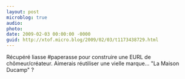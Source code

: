 ```yaml
---
layout: post
microblog: true
audio: 
photo: 
date: 2009-02-03 00:00:00 -0000
guid: http://xtof.micro.blog/2009/02/03/t1173438729.html
---
```

Récupéré liasse #paperasse pour construire une EURL de chômeur/créateur. Aimerais réutiliser une vielle marque...  "La Maison Ducamp" ?
